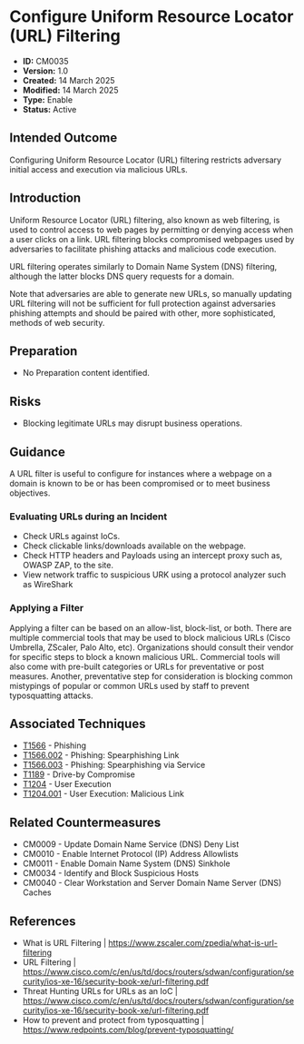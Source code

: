 # Configure Uniform Resource Locator (URL) Filtering

* **ID:** CM0035
* **Version:** 1.0
* **Created:** 14 March 2025
* **Modified:** 14 March 2025
* **Type:** Enable
* **Status:** Active

## Intended Outcome

Configuring Uniform Resource Locator (URL) filtering restricts adversary initial access and execution via  malicious URLs.

## Introduction

Uniform Resource Locator (URL) filtering, also known as web filtering, is used to control access to web pages by permitting or denying access when a user clicks on a link. URL filtering blocks compromised webpages used by adversaries to facilitate phishing attacks and malicious code execution.   

URL filtering operates similarly to Domain Name System (DNS) filtering, although the latter blocks DNS query requests for a domain.

Note that adversaries are able to generate new URLs, so manually updating URL filtering will not be sufficient for full protection against adversaries phishing attempts and should be paired with other, more sophisticated, methods of web security. 

## Preparation

- No Preparation content identified.

## Risks

- Blocking legitimate URLs may disrupt business operations. 

## Guidance 

A URL filter is useful to configure for instances where a webpage on a domain is known to be or has been compromised or to meet business objectives. 

### Evaluating URLs during an Incident

* Check URLs against IoCs.
* Check clickable links/downloads available on the webpage.
* Check HTTP headers and Payloads using an intercept proxy such as, OWASP ZAP, to the site. 
* View network traffic to suspicious URK using a protocol analyzer such as WireShark
    

### Applying a Filter

Applying a filter can be based on an allow-list, block-list, or both. 
There are multiple commercial tools that may be used to block malicious URLs (Cisco Umbrella, ZScaler, Palo Alto,  etc). Organizations should consult their vendor for specific steps to block a known malicious URL. Commercial tools will also come with pre-built categories or URLs for preventative or post measures. Another, preventative step for consideration is blocking common mistypings of popular or common URLs used by staff to prevent typosquatting attacks. 

## Associated Techniques

- [T1566](https://attack.mitre.org/techniques/T1566/) - Phishing
- [T1566.002](https://attack.mitre.org/techniques/T1566/002/) - Phishing: Spearphishing Link
- [T1566.003](https://attack.mitre.org/techniques/T1566/003/) - Phishing: Spearphishing via Service 
- [T1189](https://attack.mitre.org/techniques/T1189/) - Drive-by Compromise
- [T1204](https://attack.mitre.org/techniques/T1204/) - User Execution 
- [T1204.001](https://attack.mitre.org/techniques/T1204/001/) - User Execution: Malicious Link 

## Related Countermeasures

- CM0009 - Update Domain Name Service (DNS) Deny List
- CM0010 - Enable Internet Protocol (IP) Address Allowlists
- CM0011 - Enable Domain Name System (DNS) Sinkhole
- CM0034 - Identify and Block Suspicious Hosts
- CM0040 - Clear Workstation and Server Domain Name Server (DNS) Caches

## References

- What is URL Filtering | <https://www.zscaler.com/zpedia/what-is-url-filtering>
- URL Filtering | <https://www.cisco.com/c/en/us/td/docs/routers/sdwan/configuration/security/ios-xe-16/security-book-xe/url-filtering.pdf>
- Threat Hunting URLs for URLs as an IoC | <https://www.cisco.com/c/en/us/td/docs/routers/sdwan/configuration/security/ios-xe-16/security-book-xe/url-filtering.pdf>
- How to prevent and protect from typosquatting | <https://www.redpoints.com/blog/prevent-typosquatting/>
